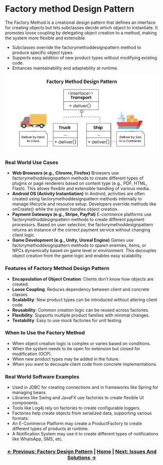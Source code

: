 # Factory method Design Pattern

The Factory Method is a creational design pattern that defines an interface for creating objects but lets subclasses decide which object to instantiate. It promotes loose coupling by delegating object creation to a method, making the system more flexible and extensible.

- Subclasses override the factorymethoddesignpattern method to produce specific object types.
- Supports easy addition of new product types without modifying existing code.
- Enhances maintainability and adaptability at runtime.

![example.png](example.png)

### Real World Use Cases
- **Web Browsers (e.g., Chrome, Firefox)**
Browsers use factorymethoddesignpattern methods to create different types of plugins or page renderers based on content type (e.g., PDF, HTML, Flash). This allows flexible and extensible handling of various media.
- **Android OS (Activity Instantiation)**
In Android, activities are often created using factorymethoddesignpattern methods internally to manage lifecycle and resource setup. Developers override methods like onCreate() while the system handles object creation.
- **Payment Gateways (e.g., Stripe, PayPal)**
E-commerce platforms use factorymethoddesignpattern methods to create different payment processors. Based on user selection, the factorymethoddesignpattern returns an instance of the correct payment service without changing client logic.
- **Game Development (e.g., Unity, Unreal Engine)**
Games use factorymethoddesignpattern methods to spawn enemies, items, or NPCs dynamically based on game level or environment. This decouples object creation from the game logic and enables easy scalability.


### Features of Factory Method Design Pattern
- **Encapsulation of Object Creation**: Clients don’t know how objects are created.
- **Loose Coupling**: Reduces dependency between client and concrete classes.
- **Scalability**: New product types can be introduced without altering client code.
- **Reusability**: Common creation logic can be reused across factories.
- **Flexibility**: Supports multiple product families with minimal changes.
- **Testability**: Easy to use mock factories for unit testing


### When to Use the Factory Method
- When object creation logic is complex or varies based on conditions.
- When the system needs to be open for extension but closed for modification (OCP).
- When new product types may be added in the future.
- When you want to decouple client code from concrete implementations.

### Real World Software Examples
- Used in JDBC for creating connections and in frameworks like Spring for managing beans.
- Libraries like Swing and JavaFX use factories to create flexible UI components.
- Tools like Log4j rely on factories to create configurable loggers.
- Factories help create objects from serialized data, supporting various formats.
- An E-Commerce Platform may create a ProductFactory to create different types of products at runtime. 
- A Notification System may use it to create different types of notifications like WhatsApp, SMS, etc.


<div align="center">

### [← Previous: Factory Design Pattern](./FactoryMethodDesignPattern.md) | [Home](./Index.md) | [Next: Issues And Solutions →](./IssuesAndSolutions.md)

</div>